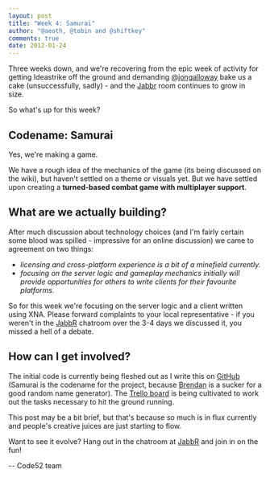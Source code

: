 ```yaml
--- 
layout: post
title: "Week 4: Samurai"
author: "@aeoth, @tobin and @shiftkey"
comments: true
date: 2012-01-24
---
```


Three weeks down, and we're recovering from the epic week of activity for getting Ideastrike off the ground and demanding [@jongalloway](http://twitter.com/jongalloway) bake us a cake (unsuccessfully, sadly) - and the [Jabbr](http://jabbr.net/#/rooms/code52) room continues to grow in size.

So what's up for this week?

## Codename: Samurai

Yes, we're making a game. 

We have a rough idea of the mechanics of the game (its being discussed on the wiki), but haven't settled on a theme or visuals yet. But we have settled upon creating a **turned-based combat game with multiplayer support**.


## What are we actually building?

After much discussion about technology choices (and I'm fairly certain some blood was spilled - impressive for an online discussion) we came to agreement on two things:

 * *licensing and cross-platform experience is a bit of a minefield currently.*
 * *focusing on the server logic and gameplay mechanics initially will provide opportunities for others to write clients for their favourite platforms.*

So for this week we're focusing on the server logic and a client written using XNA. Please forward complaints to your local representative - if you weren't in the [JabbR](http://jabbr.net/#/rooms/code52) chatroom over the 3-4 days we discussed it, you missed a hell of a debate.

## How can I get involved?

The initial code is currently being fleshed out as I write this on [GitHub](http://github.com/Code52/Samurai) (Samurai is the codename for the project, because [Brendan](http://twitter.com/shiftkey) is a sucker for a good random name generator). The [Trello board](https://trello.com/board/samurai/4f1d3d847a38f6221f1d9354) is being cultivated to work out the tasks necessary to hit the ground running.

This post may be a bit brief, but that's because so much is in flux currently and people's creative juices are just starting to flow. 

Want to see it evolve? Hang out in  the chatroom at [JabbR](http://jabbr.net/#/rooms/code52) and join in on the fun!

-- Code52 team